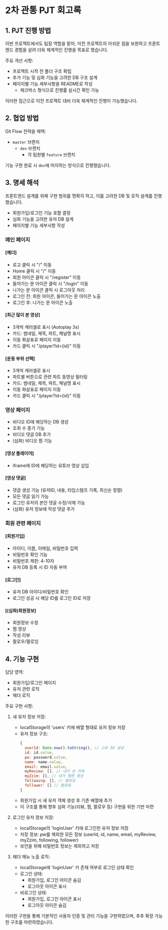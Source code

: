 # 2차 관통 PJT 회고록

## 1. PJT 진행 방법

이번 프로젝트에서도 팀장 역할을 맡아, 이전 프로젝트의 아쉬운 점을 보완하고 프론트엔드 경험을 살려 더욱 체계적인 진행을 목표로 했습니다.

주요 개선 사항:

- 프로젝트 시작 전 폴더 구조 확립
- 추가 기능 및 심화 기능을 고려한 DB 구조 설계
- 페이지별 기능 세부사항을 README로 작성
  - 체크박스 형식으로 진행률 실시간 확인 가능

이러한 접근으로 이전 프로젝트 대비 더욱 체계적인 진행이 가능했습니다.

## 2. 협업 방법

Git Flow 전략을 채택:

- `master` 브랜치
  - `dev` 브랜치
    - 각 팀원별 `feature` 브랜치

기능 구현 완료 시 `dev`에 머지하는 방식으로 진행했습니다.

## 3. 명세 해석

프론트엔드 설계를 위해 구현 범위를 명확히 하고, 이를 고려한 DB 및 로직 설계를 진행했습니다.

- 회원가입/로그인 기능 포함 결정
- 심화 기능을 고려한 유저 DB 설계
- 페이지별 기능 세부사항 작성

### 메인 페이지

#### [헤더]

- 로고 클릭 시 "/" 이동
- Home 클릭 시 "/" 이동
- 회원 아이콘 클릭 시 "/register" 이동
- 들어가는 문 아이콘 클릭 시 "/login" 이동
- 나가는 문 아이콘 클릭 시 로그아웃 처리
- 로그인 전: 회원 아이콘, 들어가는 문 아이콘 노출
- 로그인 후: 나가는 문 아이콘 노출

#### [최근 많이 본 영상]

- 3개씩 캐러셀로 표시 (Autoplay 3s)
- 카드: 썸네일, 제목, 파트, 채널명 표시
- 이동 화살표로 페이지 이동
- 카드 클릭 시 "/player?id={id}" 이동

#### [운동 부위 선택]

- 3개씩 캐러셀로 표시
- 파트별 버튼으로 관련 파트 동영상 필터링
- 카드: 썸네일, 제목, 파트, 채널명 표시
- 이동 화살표로 페이지 이동
- 카드 클릭 시 "/player?id={id}" 이동

### 영상 페이지

- 비디오 ID에 해당하는 DB 생성
- 조회 수 증가 기능
- 비디오 댓글 DB 추가
- (심화) 비디오 찜 기능

#### [영상 플레이어]

- iframe에 ID에 해당하는 유튜브 영상 삽입

#### [영상 댓글]

- 댓글 생성 기능 (유저ID, 내용, 타임스탬프 기록, 최신순 정렬)
- 모든 댓글 읽기 가능
- 로그인 유저의 본인 댓글 수정/삭제 가능
- (심화) 유저 정보에 작성 댓글 추가

### 회원 관련 페이지

#### [회원가입]

- 아이디, 이름, 이메일, 비밀번호 입력
- 비밀번호 확인 기능
- 비밀번호 제한: 4-10자
- 유저 DB 등록 시 ID 자동 부여

#### [로그인]

- 유저 DB 아이디/비밀번호 확인
- 로그인 성공 시 해당 ID를 로그인 ID로 저장

#### [(심화)회원정보]

- 회원정보 수정
- 찜 영상
- 작성 리뷰
- 팔로우/팔로잉

## 4. 기능 구현

담당 영역:

- 회원가입/로그인 페이지
- 유저 관련 로직
- 헤더 로직

주요 구현 사항:

1. 새 유저 정보 저장:

   - localStorage의 'users' 키에 배열 형태로 유저 정보 저장
   - 유저 정보 구조:
     ```javascript
     {
       userId: Date.now().toString(), // 고유 ID 생성
       id: id.value,
       pw: password.value,
       name: name.value,
       email: email.value,
       myReview: [], // 내가 쓴 리뷰
       myZzim: [], // 내가 찜한 영상
       following: [], // 팔로잉
       follower: [] // 팔로워
     }
     ```
   - 회원가입 시 새 유저 객체 생성 후 기존 배열에 추가
   - 이 구조를 통해 향후 심화 기능(리뷰, 찜, 팔로우 등) 구현을 위한 기반 마련

2. 로그인 유저 정보 저장:

   - localStorage의 'loginUser' 키에 로그인한 유저 정보 저장
   - 저장 정보: pw를 제외한 모든 정보 (userId, id, name, email, myReview, myZzim, following, follower)
   - 보안을 위해 비밀번호 정보는 제외하고 저장

3. 헤더 메뉴 노출 로직:
   - localStorage에 'loginUser' 키 존재 여부로 로그인 상태 확인
   - 로그인 상태:
     - 회원가입, 로그인 아이콘 숨김
     - 로그아웃 아이콘 표시
   - 비로그인 상태:
     - 회원가입, 로그인 아이콘 표시
     - 로그아웃 아이콘 숨김

이러한 구현을 통해 기본적인 사용자 인증 및 관리 기능을 구현하였으며, 추후 확장 가능한 구조를 마련하였습니다.
